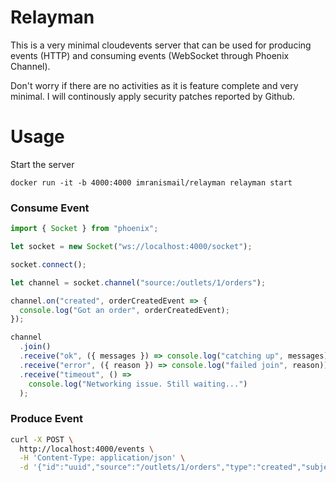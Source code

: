 # Relayman

This is a very minimal cloudevents server that can be used for producing events (HTTP) and consuming events (WebSocket through Phoenix Channel).

Don't worry if there are no activities as it is feature complete and very minimal. I will continously apply security patches reported by Github.

# Usage

Start the server

```
docker run -it -b 4000:4000 imranismail/relayman relayman start
```

### Consume Event

```js
import { Socket } from "phoenix";

let socket = new Socket("ws://localhost:4000/socket");

socket.connect();

let channel = socket.channel("source:/outlets/1/orders");

channel.on("created", orderCreatedEvent => {
  console.log("Got an order", orderCreatedEvent);
});

channel
  .join()
  .receive("ok", ({ messages }) => console.log("catching up", messages))
  .receive("error", ({ reason }) => console.log("failed join", reason))
  .receive("timeout", () =>
    console.log("Networking issue. Still waiting...")
  );
```

### Produce Event

```sh
curl -X POST \
  http://localhost:4000/events \
  -H 'Content-Type: application/json' \
  -d '{"id":"uuid","source":"/outlets/1/orders","type":"created","subject":"1","data":{"id": "1", "items": ["Pizza", "Burger"]}}'
```
